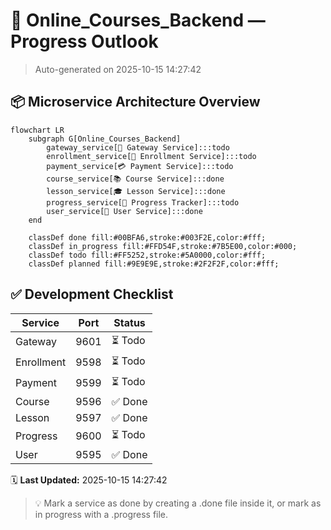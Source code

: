 # 🧭 Online_Courses_Backend — Progress Outlook

> Auto-generated on 2025-10-15 14:27:42

## 📦 Microservice Architecture Overview
```mermaid
flowchart LR
    subgraph G[Online_Courses_Backend]
        gateway_service[🚪 Gateway Service]:::todo
        enrollment_service[🪪 Enrollment Service]:::todo
        payment_service[💳 Payment Service]:::todo
        course_service[📚 Course Service]:::done
        lesson_service[🎓 Lesson Service]:::done
        progress_service[🧩 Progress Tracker]:::todo
        user_service[👥 User Service]:::done
    end

    classDef done fill:#00BFA6,stroke:#003F2E,color:#fff;
    classDef in_progress fill:#FFD54F,stroke:#7B5E00,color:#000;
    classDef todo fill:#FF5252,stroke:#5A0000,color:#fff;
    classDef planned fill:#9E9E9E,stroke:#2F2F2F,color:#fff;
```

## ✅ Development Checklist
| Service | Port | Status |
|----------|------|---------|
| Gateway | 9601 | ⏳ Todo |
| Enrollment | 9598 | ⏳ Todo |
| Payment | 9599 | ⏳ Todo |
| Course | 9596 | ✅ Done |
| Lesson | 9597 | ✅ Done |
| Progress | 9600 | ⏳ Todo |
| User | 9595 | ✅ Done |

🗓️ **Last Updated:** 2025-10-15 14:27:42

> 💡 Mark a service as done by creating a .done file inside it, or mark as in progress with a .progress file.
